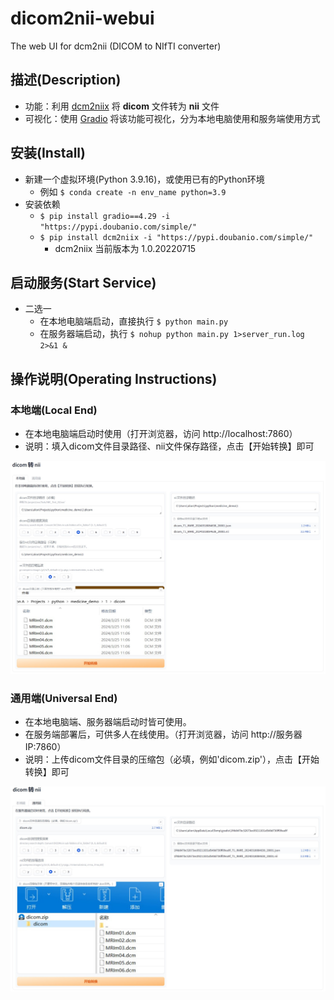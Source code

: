 # dicom2nii-webui

The web UI for dcm2nii (DICOM to NIfTI converter)

## 描述(Description)

- 功能：利用 [dcm2niix](https://github.com/rordenlab/dcm2niix) 将 **dicom** 文件转为 **nii** 文件
- 可视化：使用 [Gradio](https://github.com/gradio-app/gradio) 将该功能可视化，分为本地电脑使用和服务端使用方式

## 安装(Install)
- 新建一个虚拟环境(Python 3.9.16)，或使用已有的Python环境
  - 例如 `$ conda create -n env_name python=3.9` 
- 安装依赖
  - `$ pip install gradio==4.29 -i "https://pypi.doubanio.com/simple/"`
  - `$ pip install dcm2niix -i "https://pypi.doubanio.com/simple/"` 
    - dcm2niix 当前版本为 1.0.20220715

## 启动服务(Start Service)
- 二选一
  - 在本地电脑端启动，直接执行 `$ python main.py`
  - 在服务器端启动，执行 `$ nohup python main.py 1>server_run.log 2>&1 &`

## 操作说明(Operating Instructions)
### 本地端(Local End)
- 在本地电脑端启动时使用（打开浏览器，访问 http://localhost:7860）
- 说明：填入dicom文件目录路径、nii文件保存路径，点击【开始转换】即可

![local_capture.jpg](doc-resources/local_capture.jpg)


### 通用端(Universal End)
- 在本地电脑端、服务器端启动时皆可使用。
- 在服务端部署后，可供多人在线使用。（打开浏览器，访问 http://服务器IP:7860）
- 说明：上传dicom文件目录的压缩包（必填，例如'dicom.zip'），点击【开始转换】即可

![universal_captrue.jpg](doc-resources/universal_captrue.jpg)



